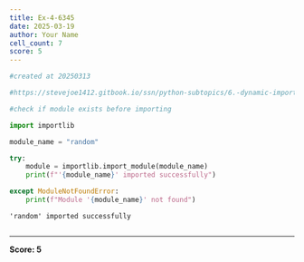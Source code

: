 ```yaml
---
title: Ex-4-6345
date: 2025-03-19
author: Your Name
cell_count: 7
score: 5
---
```


```python
#created at 20250313
```


```python
#https://stevejoe1412.gitbook.io/ssn/python-subtopics/6.-dynamic-imports
```


```python
#check if module exists before importing
```


```python
import importlib
```


```python
module_name = "random"
```


```python
try:
    module = importlib.import_module(module_name)
    print(f"'{module_name}' imported successfully")

except ModuleNotFoundError:
    print(f"Module '{module_name}' not found")
```

    'random' imported successfully



```python

```


---
**Score: 5**